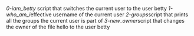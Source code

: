 *0-iam_betty* script that switches the current user to the user betty
*1-who_am_i*effective username of the current user
*2-groups*script that prints all the groups the current user is part of
*3-new_owner*script that changes the owner of the file hello to the user betty